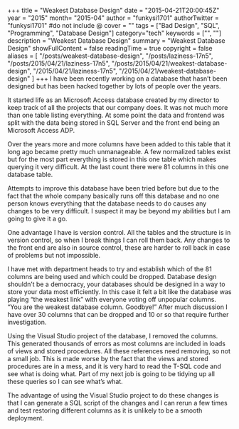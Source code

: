 +++
title = "Weakest Database Design"
date = "2015-04-21T20:00:45Z"
year = "2015"
month= "2015-04"
author = "funkysi1701"
authorTwitter = "funkysi1701" #do not include @
cover = ""
tags = ["Bad Design", "SQL", "Programming", "Database Design"]
category="tech"
keywords = ["", ""]
description =  "Weakest Database Design"
summary = "Weakest Database Design"
showFullContent = false
readingTime = true
copyright = false
aliases = [
    "/posts/weakest-database-design",
    "/posts/laziness-17n5",
    "/posts/2015/04/21/laziness-17n5",
    "/posts/2015/04/21/weakest-database-design",
    "/2015/04/21/laziness-17n5",
    "/2015/04/21/weakest-database-design"
]
+++
I have been recently working on a database that hasn’t been designed but has been hacked together by lots of people over the years.

It started life as an Microsoft Access database created by my director to keep track of all the projects that our company does. It was not much more than one table listing everything. At some point the data and frontend was split with the data being stored in SQL Server and the front end being an Microsoft Access ADP.

Over the years more and more columns have been added to this table that it long ago became pretty much unmanageable. A few normalized tables exist but for the most part everything is stored in this one table which makes querying it very difficult. At the last count there were 81 columns in this one database table.

Attempts to improve this database have been tried before but due to the fact that the whole company basically runs off this database and no one person knows everything that the database needs to do causes any changes to be very difficult. I suspect it may be beyond my abilities but I am going to give it a go.

One advantage I have is version control. All the tables and the structure is in version control, so when I break things I can roll them back. Any changes to the front end are also in source control, these are harder to roll back in case of problems but not impossible.

I have met with department heads to try and establish which of the 81 columns are being used and which could be dropped. Database design shouldn’t be a democracy, your databases should be designed in a way to store your data most efficiently. In this case it felt a bit like the database was playing “the weakest link” with everyone voting off unpopular columns. “You are the weakest database column. Goodbye!” After much discussion I have over 30 columns that can be dropped and 10 or so that require further investigation.

Using the Visual Studio project of the database, I removed the columns. This generated thousands of errors as most columns are included in loads of views and stored procedures. All these references need removing, so not a small job. This is made worse by the fact that the views and stored procedures are in a mess, and it is very hard to read the T-SQL code and see what is doing what. Part of my next job is going to be tidying up all these queries so I can see what’s what.

The advantage of using the Visual Studio project to do these changes is that I can generate a SQL script of the changes and I can rerun a few times and test restoring different columns as it is unlikely to be a smooth deployment.